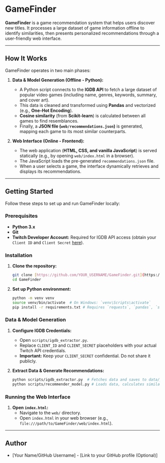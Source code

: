 # GameFinder

**GameFinder** is a game recommendation system that helps users discover new titles. It processes a large dataset of game information offline to identify similarities, then presents personalized recommendations through a user-friendly web interface.

---

## How It Works

GameFinder operates in two main phases:

1.  **Data & Model Generation (Offline - Python):**

    -   A Python script connects to the **IGDB API** to fetch a large dataset of popular video games (including name, genres, keywords, summary, and cover art).
    -   This data is cleaned and transformed using **Pandas** and vectorized (e.g., **One-Hot Encoding**).
    -   **Cosine similarity** (from **Scikit-learn**) is calculated between all games to find resemblances.
    -   Finally, a **JSON file (`web/recommendations.json`)** is generated, mapping each game to its most similar counterparts.

2.  **Web Interface (Online - Frontend):**
    -   The web application (**HTML, CSS, and vanilla JavaScript**) is served statically (e.g., by opening `web/index.html` in a browser).
    -   The JavaScript loads the pre-generated `recommendations.json` file.
    -   When a user selects a game, the interface dynamically retrieves and displays its recommendations.

---

## Getting Started

Follow these steps to set up and run GameFinder locally:

### Prerequisites

-   **Python 3.x**
-   **Git**
-   **Twitch Developer Account:** Required for IGDB API access (obtain your `Client ID` and `Client Secret` [here](https://dev.twitch.tv/console/apps)).

### Installation

1.  **Clone the repository:**
    ```bash
    git clone [https://github.com/YOUR_USERNAME/GameFinder.git](https://github.com/YOUR_USERNAME/GameFinder.git)
    cd GameFinder
    ```
2.  **Set up Python environment:**
    ```bash
    python -m venv venv
    source venv/bin/activate  # On Windows: `venv\Scripts\activate`
    pip install -r requirements.txt # Requires `requests`, `pandas`, `scikit-learn` in your requirements.txt
    ```

### Data & Model Generation

1.  **Configure IGDB Credentials:**

    -   Open `scripts/igdb_extractor.py`.
    -   Replace `CLIENT_ID` and `CLIENT_SECRET` placeholders with your actual Twitch API credentials.
    -   **Important:** Keep your `CLIENT_SECRET` confidential. Do not share it publicly.

2.  **Extract Data & Generate Recommendations:**
    ```bash
    python scripts/igdb_extractor.py  # Fetches data and saves to data/popular_games_data.csv
    python scripts/recommender_model.py # Loads data, calculates similarity, generates web/recommendations.json
    ```

### Running the Web Interface

1.  **Open `index.html`:**
    -   Navigate to the `web/` directory.
    -   Open `index.html` in your web browser (e.g., `file:///path/to/GameFinder/web/index.html`).

---

## Author

-   [Your Name/GitHub Username] - [Link to your GitHub profile (Optional)]
